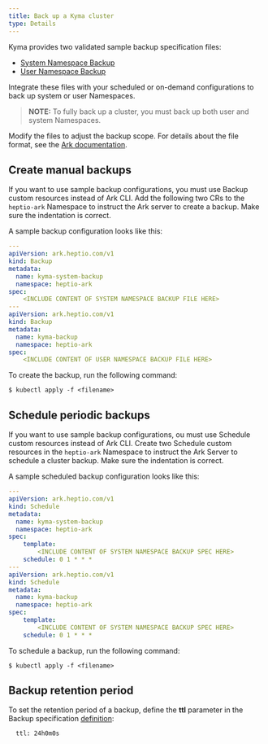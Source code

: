 ```yaml
---
title: Back up a Kyma cluster
type: Details
---
```

Kyma provides two validated sample backup specification files:

- [System Namespace Backup](./assets/system-backup.yaml)
- [User Namespace Backup](./assets/all-backup.yaml)


Integrate these files with your scheduled or on-demand configurations to back up system or user Namespaces. 

>**NOTE:** To fully back up a cluster, you must back up both user and system Namespaces. 

Modify the files to adjust the backup scope. For details about the file format, see the [Ark documentation](https://github.com/heptio/velero/blob/master/site/docs/master/api-types/backup.md).

## Create manual backups

If you want to use sample backup configurations, you must use Backup custom resources instead of Ark CLI. Add the following two CRs to the `heptio-ark` Namespace to instruct the Ark server to create a backup. Make sure the indentation is correct.

A sample backup configuration looks like this:

```yaml
---
apiVersion: ark.heptio.com/v1
kind: Backup
metadata:
  name: kyma-system-backup
  namespace: heptio-ark
spec:
    <INCLUDE CONTENT OF SYSTEM NAMESPACE BACKUP FILE HERE>
---
apiVersion: ark.heptio.com/v1
kind: Backup
metadata:
  name: kyma-backup
  namespace: heptio-ark
spec:
    <INCLUDE CONTENT OF USER NAMESPACE BACKUP FILE HERE>
```

To create the backup, run the following command:

```$ kubectl apply -f <filename>```

## Schedule periodic backups

If you want to use sample backup configurations, ou must use Schedule custom resources instead of Ark CLI. Create two Schedule custom resources in the `heptio-ark` Namespace to instruct the Ark Server to schedule a cluster backup. Make sure the indentation is correct.

A sample scheduled backup configuration looks like this:

```yaml
---
apiVersion: ark.heptio.com/v1
kind: Schedule
metadata:
  name: kyma-system-backup
  namespace: heptio-ark
spec:
    template:
        <INCLUDE CONTENT OF SYSTEM NAMESPACE BACKUP SPEC HERE>
    schedule: 0 1 * * *
---
apiVersion: ark.heptio.com/v1
kind: Schedule
metadata:
  name: kyma-backup
  namespace: heptio-ark
spec:
    template:
        <INCLUDE CONTENT OF SYSTEM NAMESPACE BACKUP SPEC HERE>
    schedule: 0 1 * * *
```

To schedule a backup, run the following command:

```$ kubectl apply -f <filename>```

## Backup retention period

To set the retention period of a backup, define the **ttl** parameter in the Backup specification [definition](https://github.com/heptio/velero/blob/master/site/docs/master/api-types/backup.md#definition):

```  The amount of time before this backup is eligible for garbage collection.
  ttl: 24h0m0s 
  ```
